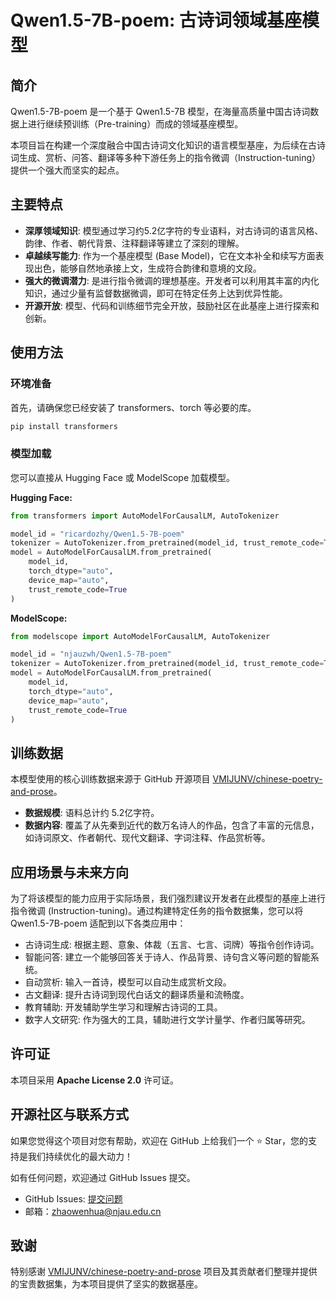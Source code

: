 # Qwen1.5-7B-poem: 古诗词领域基座模型

## 简介
Qwen1.5-7B-poem 是一个基于 Qwen1.5-7B 模型，在海量高质量中国古诗词数据上进行继续预训练（Pre-training）而成的领域基座模型。

本项目旨在构建一个深度融合中国古诗词文化知识的语言模型基座，为后续在古诗词生成、赏析、问答、翻译等多种下游任务上的指令微调（Instruction-tuning）提供一个强大而坚实的起点。

## 主要特点
- **深厚领域知识**: 模型通过学习约5.2亿字符的专业语料，对古诗词的语言风格、韵律、作者、朝代背景、注释翻译等建立了深刻的理解。
- **卓越续写能力**: 作为一个基座模型 (Base Model)，它在文本补全和续写方面表现出色，能够自然地承接上文，生成符合韵律和意境的文段。
- **强大的微调潜力**: 是进行指令微调的理想基座。开发者可以利用其丰富的内化知识，通过少量有监督数据微调，即可在特定任务上达到优异性能。
- **开源开放**: 模型、代码和训练细节完全开放，鼓励社区在此基座上进行探索和创新。

## 使用方法

### 环境准备
首先，请确保您已经安装了 transformers、torch 等必要的库。

```bash
pip install transformers
```

### 模型加载
您可以直接从 Hugging Face 或 ModelScope 加载模型。

**Hugging Face:**
```python
from transformers import AutoModelForCausalLM, AutoTokenizer

model_id = "ricardozhy/Qwen1.5-7B-poem"
tokenizer = AutoTokenizer.from_pretrained(model_id, trust_remote_code=True)
model = AutoModelForCausalLM.from_pretrained(
    model_id,
    torch_dtype="auto",
    device_map="auto",
    trust_remote_code=True
)
```

**ModelScope:**
```python
from modelscope import AutoModelForCausalLM, AutoTokenizer

model_id = "njauzwh/Qwen1.5-7B-poem"
tokenizer = AutoTokenizer.from_pretrained(model_id, trust_remote_code=True)
model = AutoModelForCausalLM.from_pretrained(
    model_id,
    torch_dtype="auto",
    device_map="auto",
    trust_remote_code=True
)
```
## 训练数据
本模型使用的核心训练数据来源于 GitHub 开源项目 [VMIJUNV/chinese-poetry-and-prose](https://github.com/VMIJUNV/chinese-poetry-and-prose)。

- **数据规模**: 语料总计约 5.2亿字符。
- **数据内容**: 覆盖了从先秦到近代的数万名诗人的作品，包含了丰富的元信息，如诗词原文、作者朝代、现代文翻译、字词注释、作品赏析等。

## 应用场景与未来方向
为了将该模型的能力应用于实际场景，我们强烈建议开发者在此模型的基座上进行指令微调 (Instruction-tuning)。通过构建特定任务的指令数据集，您可以将 Qwen1.5-7B-poem 适配到以下各类应用中：

- 古诗词生成: 根据主题、意象、体裁（五言、七言、词牌）等指令创作诗词。
- 智能问答: 建立一个能够回答关于诗人、作品背景、诗句含义等问题的智能系统。
- 自动赏析: 输入一首诗，模型可以自动生成赏析文段。
- 古文翻译: 提升古诗词到现代白话文的翻译质量和流畅度。
- 教育辅助: 开发辅助学生学习和理解古诗词的工具。
- 数字人文研究: 作为强大的工具，辅助进行文学计量学、作者归属等研究。

## 许可证
本项目采用 **Apache License 2.0** 许可证。

## 开源社区与联系方式
如果您觉得这个项目对您有帮助，欢迎在 GitHub 上给我们一个 ⭐️ Star，您的支持是我们持续优化的最大动力！

如有任何问题，欢迎通过 GitHub Issues 提交。
- GitHub Issues: [提交问题](https://github.com/ricardozhy/Qwen1.5-7B-poem/issues)
- 邮箱：zhaowenhua@njau.edu.cn
  
## 致谢
特别感谢 [VMIJUNV/chinese-poetry-and-prose](https://github.com/VMIJUNV/chinese-poetry-and-prose) 项目及其贡献者们整理并提供的宝贵数据集，为本项目提供了坚实的数据基座。
```

